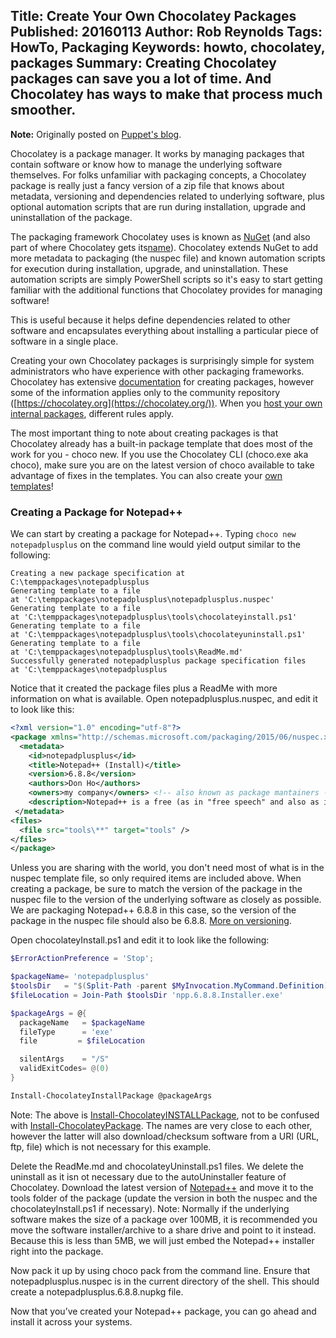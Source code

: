 Title: Create Your Own Chocolatey Packages
Published: 20160113
Author: Rob Reynolds
Tags: HowTo, Packaging
Keywords: howto, chocolatey, packages
Summary: Creating Chocolatey packages can save you a lot of time. And Chocolatey has ways to make that process much smoother.
---
**Note:** Originally posted on [Puppet's blog](https://puppet.com/blog/chocolatey-creating-your-own-chocolatey-packages).

Chocolatey is a package manager. It works by managing packages that contain software or know how to manage the underlying software themselves. For folks unfamiliar with packaging concepts, a Chocolatey package is really just a fancy version of a zip file that knows about metadata, versioning and dependencies related to underlying software, plus optional automation scripts that are run during installation, upgrade and uninstallation of the package.

The packaging framework Chocolatey uses is known as [NuGet](https://www.nuget.org/) (and also part of where Chocolatey gets its[name](https://chocolatey.org/docs/history)). Chocolatey extends NuGet to add more metadata to packaging (the nuspec file) and known automation scripts for execution during installation, upgrade, and uninstallation. These automation scripts are simply PowerShell scripts so it's easy to start getting familiar with the additional functions that Chocolatey provides for managing software!

This is useful because it helps define dependencies related to other software and encapsulates everything about installing a particular piece of software in a single place.

Creating your own Chocolatey packages is surprisingly simple for system administrators who have experience with other packaging frameworks. Chocolatey has extensive [documentation](https://github.com/chocolatey/choco/wiki/CreatePackages) for creating packages, however some of the information applies only to the community repository ([https://chocolatey.org](https://chocolatey.org/)). When you [host your own internal packages](https://puppetlabs.com/blog/chocolatey-hosting-your-own-server), different rules apply.

The most important thing to note about creating packages is that Chocolatey already has a built-in package template that does most of the work for you - choco new. If you use the Chocolatey CLI (choco.exe aka choco), make sure you are on the latest version of choco available to take advantage of fixes in the templates. You can also create your [own templates](https://github.com/chocolatey/choco/wiki/How-To-Create-Custom-Package-Templates)!

### Creating a Package for Notepad++

We can start by creating a package for Notepad++. Typing `choco new notepadplusplus` on the command line would yield output similar to the following:

~~~
Creating a new package specification at C:\temppackages\notepadplusplus
Generating template to a file
at 'C:\temppackages\notepadplusplus\notepadplusplus.nuspec'
Generating template to a file
at 'C:\temppackages\notepadplusplus\tools\chocolateyinstall.ps1'
Generating template to a file
at 'C:\temppackages\notepadplusplus\tools\chocolateyuninstall.ps1'
Generating template to a file
at 'C:\temppackages\notepadplusplus\tools\ReadMe.md'
Successfully generated notepadplusplus package specification files
at 'C:\temppackages\notepadplusplus
~~~

Notice that it created the package files plus a ReadMe with more information on what is available. Open notepadplusplus.nuspec, and edit it to look like this:

~~~xml
<?xml version="1.0" encoding="utf-8"?>
<package xmlns="http://schemas.microsoft.com/packaging/2015/06/nuspec.xsd">
  <metadata>
    <id>notepadplusplus</id>
    <title>Notepad++ (Install)</title>
    <version>6.8.8</version>
    <authors>Don Ho</authors>
    <owners>my company</owners> <!-- also known as package mantainers -->
    <description>Notepad++ is a free (as in "free speech" and also as in "free beer") source code editor and Notepad replacement that supports several languages.</description>
 </metadata>
<files>
  <file src="tools\**" target="tools" />
</files>
</package>
~~~

Unless you are sharing with the world, you don't need most of what is in the nuspec template file, so only required items are included above. When creating a package, be sure to match the version of the package in the nuspec file to the version of the underlying software as closely as possible. We are packaging Notepad++ 6.8.8 in this case, so the version of the package in the nuspec file should also be 6.8.8. [More on versioning](https://github.com/chocolatey/choco/wiki/CreatePackages#versioning-recommendations).

Open chocolateyInstall.ps1 and edit it to look like the following:

~~~powershell
$ErrorActionPreference = 'Stop';

$packageName= 'notepadplusplus'
$toolsDir   = "$(Split-Path -parent $MyInvocation.MyCommand.Definition)"
$fileLocation = Join-Path $toolsDir 'npp.6.8.8.Installer.exe'

$packageArgs = @{
  packageName   = $packageName
  fileType      = 'exe'
  file         = $fileLocation

  silentArgs    = "/S"
  validExitCodes= @(0)
}

Install-ChocolateyInstallPackage @packageArgs
~~~

Note: The above is [Install-ChocolateyINSTALLPackage](https://github.com/chocolatey/choco/wiki/HelpersInstallChocolateyInstallPackage), not to be confused with [Install-ChocolateyPackage](https://github.com/chocolatey/choco/wiki/HelpersInstallChocolateyPackage). The names are very close to each other, however the latter will also download/checksum software from a URI (URL, ftp, file) which is not necessary for this example.

Delete the ReadMe.md and chocolateyUninstall.ps1 files. We delete the uninstall as it isn ot necessary due to the autoUninstaller feature of Chocolatey. Download the latest version of [Notepad++](https://notepad-plus-plus.org/download/) and move it to the tools folder of the package (update the version in both the nuspec and the chocolateyInstall.ps1 if necessary). Note: Normally if the underlying software makes the size of a package over 100MB, it is recommended you move the software installer/archive to a share drive and point to it instead. Because this is less than 5MB, we will just embed the Notepad++ installer right into the package.

Now pack it up by using choco pack from the command line. Ensure that notepadplusplus.nuspec is in the current directory of the shell. This should create a notepadplusplus.6.8.8.nupkg file.

Now that you’ve created your Notepad++ package, you can go ahead and install it across your systems.